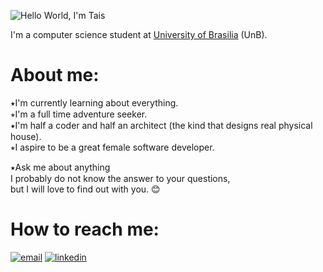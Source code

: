 ![Hello World, I'm Tais](<https://raw.githubusercontent.com/Tais-A/README/master/hello_word.jpg>)

I'm a computer science student at [University of Brasilia](www.unb.br) (UnB).

# About me:  

⭑I'm currently learning about everything.  
⭒I'm a full time adventure seeker.  
⭑I'm half a coder and half an architect (the kind that designs real physical house).  
⭒I aspire to be a great female software developer.

⭑Ask me about anything  
   I probably do not know the answer to your questions,  
   but I will love to find out with you. :blush:


# How to reach me:

[![email](<https://img.icons8.com/clouds/100/000000/mailbox-plane.png>)](mailto:dtais@outlook.com.br)
[![linkedin](<https://img.icons8.com/clouds/100/000000/linkedin.png>)](https://www.linkedin.com/in/tais-oliveira-307719103/)
